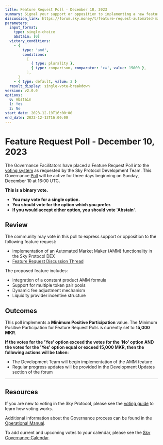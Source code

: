 ```yaml
---
title: Feature Request Poll - December 10, 2023
summary: Signal your support or opposition to implementing a new feature that would add automated market maker (AMM) functionality to the Sky Protocol's decentralized exchange.
discussion_link: https://forum.sky.money/t/feature-request-automated-market-maker-implementation/24981
parameters:
  input_format:
    type: single-choice
    abstain: [0]
  victory_conditions:
    - {
        type: 'and',
        conditions:
          [
            { type: plurality },
            { type: comparison, comparator: '>=', value: 15000 },
          ],
      }
    - { type: default, value: 2 }
  result_display: single-vote-breakdown
version: v2.0.0
options:
  0: Abstain
  1: Yes
  2: No
start_date: 2023-12-10T16:00:00
end_date: 2023-12-13T16:00:00
---
```


# Feature Request Poll - December 10, 2023

The Governance Facilitators have placed a Feature Request Poll into the [voting system](https://vote.makerdao.com/polling) as requested by the Sky Protocol Development Team. This Governance [Poll](https://forum.sky.money/t/feature-request-automated-market-maker-implementation/24981) will be active for three days beginning on Sunday, December 10 at 16:00 UTC.

**This is a binary vote.**

- **You may vote for a single option.**
- **You should vote for the option which you prefer.**
- **If you would accept either option, you should vote 'Abstain'.**

## Review

The community may vote in this poll to express support or opposition to the following feature request:

- Implementation of an Automated Market Maker (AMM) functionality in the Sky Protocol DEX
- [Feature Request Discussion Thread](https://forum.sky.money/t/feature-request-automated-market-maker-implementation/24981)

The proposed feature includes:

- Integration of a constant product AMM formula
- Support for multiple token pair pools
- Dynamic fee adjustment mechanism
- Liquidity provider incentive structure

## Outcomes

This poll implements a **Minimum Positive Participation** value. The Minimum Positive Participation for Feature Request Polls is currently set to **15,000 MKR**.

**If the votes for the 'Yes' option exceed the votes for the 'No' option AND the votes for the 'Yes' option equal or exceed 15,000 MKR, then the following actions will be taken:**

- The Development Team will begin implementation of the AMM feature
- Regular progress updates will be provided in the Development Updates section of the forum

---

## Resources

If you are new to voting in the Sky Protocol, please see the [voting guide](https://manual.makerdao.com/governance/voting-in-makerdao/on-chain-governance) to learn how voting works.

Additional information about the Governance process can be found in the [Operational Manual](https://manual.makerdao.com).

To add current and upcoming votes to your calendar, please see the [Sky Governance Calendar](https://manual.makerdao.com/makerdao/calendars/governance-calendar).

